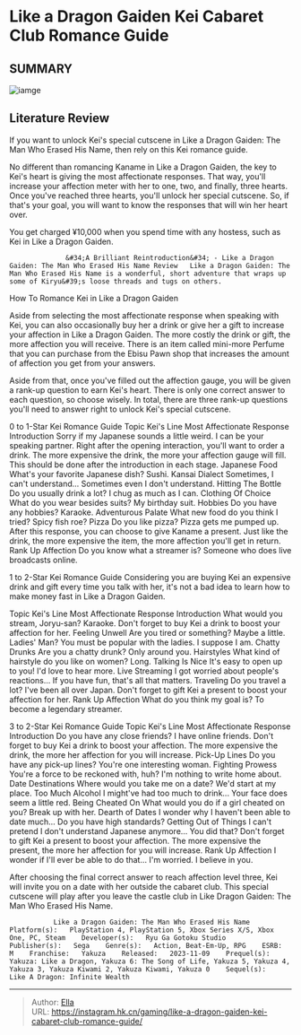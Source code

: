 # Like a Dragon Gaiden Kei Cabaret Club Romance Guide


## SUMMARY 

![iamge](https://static1.srcdn.com/wordpress/wp-content/uploads/2023/11/like-a-dragon-gaiden-kei-cabaret-club-romance-guide.jpg)

## Literature Review

If you want to unlock Kei&#39;s special cutscene in Like a Dragon Gaiden: The Man Who Erased His Name, then rely on this Kei romance guide.





No different than romancing Kaname in Like a Dragon Gaiden, the key to Kei&#39;s heart is giving the most affectionate responses. That way, you&#39;ll increase your affection meter with her to one, two, and finally, three hearts. Once you&#39;ve reached three hearts, you&#39;ll unlock her special cutscene. So, if that&#39;s your goal, you will want to know the responses that will win her heart over.






You get charged ¥10,000 when you spend time with any hostess, such as Kei in Like a Dragon Gaiden.




                  &#34;A Brilliant Reintroduction&#34; - Like a Dragon Gaiden: The Man Who Erased His Name Review   Like a Dragon Gaiden: The Man Who Erased His Name is a wonderful, short adventure that wraps up some of Kiryu&#39;s loose threads and tugs on others.   


 How To Romance Kei in Like a Dragon Gaiden 
          

Aside from selecting the most affectionate response when speaking with Kei, you can also occasionally buy her a drink or give her a gift to increase your affection in Like a Dragon Gaiden. The more costly the drink or gift, the more affection you will receive. There is an item called mini-more Perfume that you can purchase from the Ebisu Pawn shop that increases the amount of affection you get from your answers.




Aside from that, once you&#39;ve filled out the affection gauge, you will be given a rank-up question to earn Kei&#39;s heart. There is only one correct answer to each question, so choose wisely. In total, there are three rank-up questions you&#39;ll need to answer right to unlock Kei&#39;s special cutscene.

0 to 1-Star Kei Romance Guide
 Topic  Kei&#39;s Line  Most Affectionate Response   Introduction  Sorry if my Japanese sounds a little weird.  I can be your speaking partner.   Right after the opening interaction, you&#39;ll want to order a drink. The more expensive the drink, the more your affection gauge will fill. This should be done after the introduction in each stage.   Japanese Food  What&#39;s your favorite Japanese dish?  Sushi.   Kansai Dialect  Sometimes, I can&#39;t understand...  Sometimes even I don&#39;t understand.   Hitting The Bottle  Do you usually drink a lot?  I chug as much as I can.   Clothing Of Choice  What do you wear besides suits?  My birthday suit.   Hobbies  Do you have any hobbies?  Karaoke.   Adventurous Palate  What new food do you think I tried?  Spicy fish roe?   Pizza  Do you like pizza?  Pizza gets me pumped up.   After this response, you can choose to give Kaname a present. Just like the drink, the more expensive the item, the more affection you&#39;ll get in return.   Rank Up Affection  Do you know what a streamer is?  Someone who does live broadcasts online.   






1 to 2-Star Kei Romance Guide
Considering you are buying Kei an expensive drink and gift every time you talk with her, it&#39;s not a bad idea to learn how to make money fast in Like a Dragon Gaiden.

 Topic  Kei&#39;s Line  Most Affectionate Response   Introduction  What would you stream, Joryu-san?  Karaoke.   Don&#39;t forget to buy Kei a drink to boost your affection for her.   Feeling Unwell  Are you tired or something?  Maybe a little.   Ladies&#39; Man?  You must be popular with the ladies.  I suppose I am.   Chatty Drunks  Are you a chatty drunk?  Only around you.   Hairstyles  What kind of hairstyle do you like on women?  Long.   Talking Is Nice  It&#39;s easy to open up to you!  I&#39;d love to hear more.   Live Streaming  I got worried about people&#39;s reactions...  If you have fun, that&#39;s all that matters.   Traveling  Do you travel a lot?  I&#39;ve been all over Japan.   Don&#39;t forget to gift Kei a present to boost your affection for her.   Rank Up Affection  What do you think my goal is?  To become a legendary streamer.   






3 to 2-Star Kei Romance Guide
 Topic  Kei&#39;s Line  Most Affectionate Response   Introduction  Do you have any close friends?  I have online friends.   Don&#39;t forget to buy Kei a drink to boost your affection. The more expensive the drink, the more her affection for you will increase.    Pick-Up Lines  Do you have any pick-up lines?  You&#39;re one interesting woman.   Fighting Prowess  You&#39;re a force to be reckoned with, huh?  I&#39;m nothing to write home about.   Date Destinations  Where would you take me on a date?  We&#39;d start at my place.   Too Much Alcohol  I might&#39;ve had too much to drink...  Your face does seem a little red.   Being Cheated On  What would you do if a girl cheated on you?  Break up with her.   Dearth of Dates  I wonder why I haven&#39;t been able to date much...  Do you have high standards?   Getting Out of Things  I can&#39;t pretend I don&#39;t understand Japanese anymore...  You did that?   Don&#39;t forget to gift Kei a present to boost your affection. The more expensive the present, the more her affection for you will increase.   Rank Up Affection  I wonder if I&#39;ll ever be able to do that... I&#39;m worried.  I believe in you.   



After choosing the final correct answer to reach affection level three, Kei will invite you on a date with her outside the cabaret club. This special cutscene will play after you leave the castle club in Like Dragon Gaiden: The Man Who Erased His Name.




               Like a Dragon Gaiden: The Man Who Erased His Name   Platform(s):   PlayStation 4, PlayStation 5, Xbox Series X/S, Xbox One, PC, Steam    Developer(s):   Ryu Ga Gotoku Studio    Publisher(s):   Sega    Genre(s):   Action, Beat-Em-Up, RPG    ESRB:   M    Franchise:   Yakuza    Released:   2023-11-09    Prequel(s):   Yakuza: Like a Dragon, Yakuza 6: The Song of Life, Yakuza 5, Yakuza 4, Yakuza 3, Yakuza Kiwami 2, Yakuza Kiwami, Yakuza 0    Sequel(s):   Like A Dragon: Infinite Wealth      

---

> Author: [Ella](https://instagram.hk.cn/)  
> URL: https://instagram.hk.cn/gaming/like-a-dragon-gaiden-kei-cabaret-club-romance-guide/  

